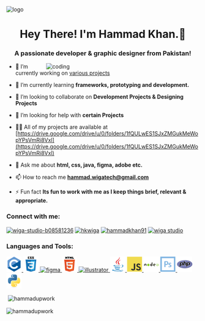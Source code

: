 ![logo](https://github.com/hammadupwork/hammadupwork/blob/main/Modern%20Minimal%20Technology%20Background%20Banner.png)

<h1 align="center">Hey There! I'm Hammad Khan.👋</h1>
<h3 align="center">A passionate developer & graphic designer from Pakistan!</h3>

<img align="right" alt="coding" width="400" src="https://user-images.githubusercontent.com/107892301/223050955-59bb8ccc-c456-480b-aae6-2f431058f589.gif">

- 🔭 I’m currently working on [various projects](https://www.figma.com/file/Gyyy1PtVf46ss6AjrGr3OE/Qbix-Data-Solution?node-id=0%3A1)

- 🌱 I’m currently learning **frameworks, prototyping and development.**

- 👯 I’m looking to collaborate on **Development Projects & Designing Projects**

- 🤝 I’m looking for help with **certain Projects**

- 👨‍💻 All of my projects are available at [https://drive.google.com/drive/u/0/folders/1fQULwES1SJxZMGukMeWopYPsVmRi8Vxl](https://drive.google.com/drive/u/0/folders/1fQULwES1SJxZMGukMeWopYPsVmRi8Vxl)

- 💬 Ask me about **html, css, java, figma, adobe etc.**

- 📫 How to reach me **hammad.wigatech@gmail.com**

- ⚡ Fun fact **Its fun to work with me as I keep things brief, relevant & appropriate.**

<h3 align="left">Connect with me:</h3>
<p align="left">
<a href="https://linkedin.com/in/wiga-studio-b08581236" target="blank"><img align="center" src="https://raw.githubusercontent.com/rahuldkjain/github-profile-readme-generator/master/src/images/icons/Social/linked-in-alt.svg" alt="wiga-studio-b08581236" height="30" width="40" /></a>
<a href="https://dribbble.com/hkwiga" target="blank"><img align="center" src="https://raw.githubusercontent.com/rahuldkjain/github-profile-readme-generator/master/src/images/icons/Social/dribbble.svg" alt="hkwiga" height="30" width="40" /></a>
<a href="https://www.behance.net/hammadkhan91" target="blank"><img align="center" src="https://raw.githubusercontent.com/rahuldkjain/github-profile-readme-generator/master/src/images/icons/Social/behance.svg" alt="hammadkhan91" height="30" width="40" /></a>
<a href="https://www.youtube.com/c/wiga studio" target="blank"><img align="center" src="https://raw.githubusercontent.com/rahuldkjain/github-profile-readme-generator/master/src/images/icons/Social/youtube.svg" alt="wiga studio" height="30" width="40" /></a>
</p>

<h3 align="left">Languages and Tools:</h3>
<p align="left"> <a href="https://www.cprogramming.com/" target="_blank" rel="noreferrer"> <img src="https://raw.githubusercontent.com/devicons/devicon/master/icons/c/c-original.svg" alt="c" width="40" height="40"/> </a> <a href="https://www.w3schools.com/css/" target="_blank" rel="noreferrer"> <img src="https://raw.githubusercontent.com/devicons/devicon/master/icons/css3/css3-original-wordmark.svg" alt="css3" width="40" height="40"/> </a> <a href="https://www.figma.com/" target="_blank" rel="noreferrer"> <img src="https://www.vectorlogo.zone/logos/figma/figma-icon.svg" alt="figma" width="40" height="40"/> </a> <a href="https://www.w3.org/html/" target="_blank" rel="noreferrer"> <img src="https://raw.githubusercontent.com/devicons/devicon/master/icons/html5/html5-original-wordmark.svg" alt="html5" width="40" height="40"/> </a> <a href="https://www.adobe.com/in/products/illustrator.html" target="_blank" rel="noreferrer"> <img src="https://www.vectorlogo.zone/logos/adobe_illustrator/adobe_illustrator-icon.svg" alt="illustrator" width="40" height="40"/> </a> <a href="https://www.java.com" target="_blank" rel="noreferrer"> <img src="https://raw.githubusercontent.com/devicons/devicon/master/icons/java/java-original.svg" alt="java" width="40" height="40"/> </a> <a href="https://developer.mozilla.org/en-US/docs/Web/JavaScript" target="_blank" rel="noreferrer"> <img src="https://raw.githubusercontent.com/devicons/devicon/master/icons/javascript/javascript-original.svg" alt="javascript" width="40" height="40"/> </a> <a href="https://nodejs.org" target="_blank" rel="noreferrer"> <img src="https://raw.githubusercontent.com/devicons/devicon/master/icons/nodejs/nodejs-original-wordmark.svg" alt="nodejs" width="40" height="40"/> </a> <a href="https://www.photoshop.com/en" target="_blank" rel="noreferrer"> <img src="https://raw.githubusercontent.com/devicons/devicon/master/icons/photoshop/photoshop-line.svg" alt="photoshop" width="40" height="40"/> </a> <a href="https://www.php.net" target="_blank" rel="noreferrer"> <img src="https://raw.githubusercontent.com/devicons/devicon/master/icons/php/php-original.svg" alt="php" width="40" height="40"/> </a> <a href="https://www.python.org" target="_blank" rel="noreferrer"> <img src="https://raw.githubusercontent.com/devicons/devicon/master/icons/python/python-original.svg" alt="python" width="40" height="40"/> </a> </p>

<p>&nbsp;<img align="center" src="https://github-readme-stats.vercel.app/api?username=hammadupwork&show_icons=true&locale=en" alt="hammadupwork" /></p>

<p><img align="center" src="https://github-readme-streak-stats.herokuapp.com/?user=hammadupwork&" alt="hammadupwork" /></p>






